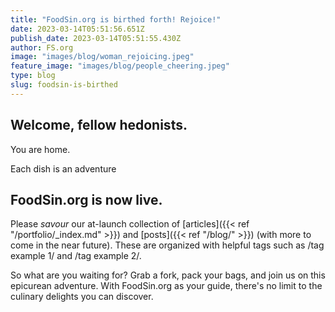 ```yaml
---
title: "FoodSin.org is birthed forth! Rejoice!"
date: 2023-03-14T05:51:56.651Z
publish_date: 2023-03-14T05:51:55.430Z
author: FS.org
image: "images/blog/woman_rejoicing.jpeg"
feature_image: "images/blog/people_cheering.jpeg"
type: blog
slug: foodsin-is-birthed
---
```


## Welcome, fellow hedonists.

You are home. 

Each dish is an adventure 

## FoodSin.org is now live.

Please *savour* our at-launch collection of [articles]({{< ref "/portfolio/_index.md" >}}) and [posts]({{< ref "/blog/" >}}) (with more to come in the near future). These are organized with helpful tags such as /tag example 1/ and /tag example 2/.


So what are you waiting for? Grab a fork, pack your bags, and join us on this epicurean adventure. With FoodSin.org as your guide, there's no limit to the culinary delights you can discover.



